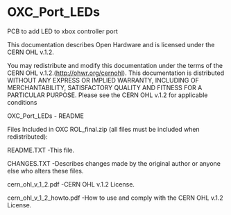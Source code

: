 # OXC_Port_LEDs
PCB to add LED to xbox controller port

This documentation describes Open Hardware and is licensed under the CERN OHL v.1.2.

You may redistribute and modify this documentation under the terms of the CERN OHL v.1.2.(http://ohwr.org/cernohl). This documentation is distributed WITHOUT ANY EXPRESS OR IMPLIED WARRANTY, INCLUDING OF MERCHANTABILITY, SATISFACTORY QUALITY AND FITNESS FOR A PARTICULAR PURPOSE. Please see the CERN OHL v.1.2 for applicable conditions

OXC_Port_LEDs - README

Files Included in OXC ROL_final.zip (all files must be included when redistributed):

README.TXT -This file.

CHANGES.TXT -Describes changes made by the original author or anyone else who alters these files.

cern_ohl_v_1_2.pdf -CERN OHL v.1.2 License.

cern_ohl_v_1_2_howto.pdf -How to use and comply with the CERN OHL v.1.2 License.

